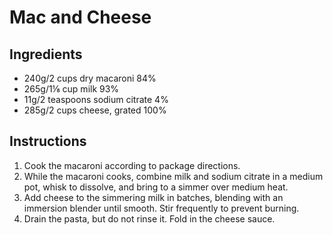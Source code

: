# Mac and Cheese

## Ingredients
- 240g/2 cups dry macaroni 84%
- 265g/1⅛ cup milk 93%
- 11g/2 teaspoons sodium citrate 4%
- 285g/2 cups cheese, grated 100%

## Instructions
1. Cook the macaroni according to package directions.
1. While the macaroni cooks, combine milk and sodium citrate in a medium pot, whisk to dissolve, and bring to a simmer over medium heat.
1. Add cheese to the simmering milk in batches, blending with an immersion blender until smooth. Stir frequently to prevent burning.
1. Drain the pasta, but do not rinse it. Fold in the cheese sauce.
